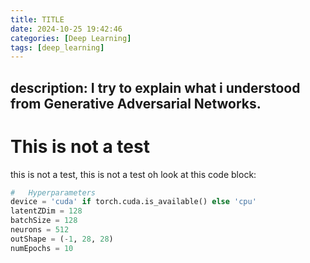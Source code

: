 ```yaml
---
title: TITLE
date: 2024-10-25 19:42:46
categories: [Deep Learning]
tags: [deep_learning]     
---
```

description: I try to explain what i understood from Generative Adversarial Networks.
---
# This is not a test 

this is not a test, this is not a test
oh look at this code block:

```python
#   Hyperparameters
device = 'cuda' if torch.cuda.is_available() else 'cpu'
latentZDim = 128
batchSize = 128
neurons = 512
outShape = (-1, 28, 28)
numEpochs = 10
```
